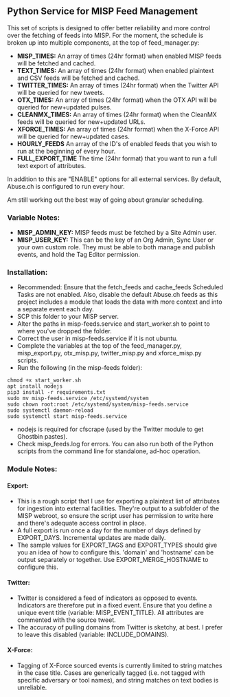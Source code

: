 ## Python Service for MISP Feed Management
This set of scripts is designed to offer better reliability and more control over the fetching of feeds into MISP. For the moment, the schedule is broken up into multiple components, at the top of feed_manager.py:
- **MISP_TIMES:** An array of times (24hr format) when enabled MISP feeds will be fetched and cached.  
- **TEXT_TIMES:** An array of times (24hr format) when enabled plaintext and CSV feeds will be fetched and cached.  
- **TWITTER_TIMES:** An array of times (24hr format) when the Twitter API will be queried for new tweets.  
- **OTX_TIMES:** An array of times (24hr format) when the OTX API will be queried for new+updated pulses.  
- **CLEANMX_TIMES:** An array of times (24hr format) when the CleanMX feeds will be queried for new+updated URLs.  
- **XFORCE_TIMES:** An array of times (24hr format) when the X-Force API will be queried for new+updated cases.  
- **HOURLY_FEEDS** An array of the ID's of enabled feeds that you wish to run at the beginning of every hour.  
- **FULL_EXPORT_TIME** The time (24hr format) that you want to run a full text export of attributes.  

In addition to this are "ENABLE" options for all external services. By default, Abuse.ch is configured to run every hour.

Am still working out the best way of going about granular scheduling.

### Variable Notes:
- **MISP_ADMIN_KEY:** MISP feeds must be fetched by a Site Admin user.  
- **MISP_USER_KEY:** This can be the key of an Org Admin, Sync User or your own custom role. They must be able to both manage and publish events, and hold the Tag Editor permission.  

### Installation:
- Recommended: Ensure that the fetch_feeds and cache_feeds Scheduled Tasks are not enabled.   Also, disable the default Abuse.ch feeds as this project includes a module that loads the data with more context and into a separate event each day.
- SCP this folder to your MISP server.  
- Alter the paths in misp-feeds.service and start_worker.sh to point to where you've dropped the folder.  
- Correct the user in misp-feeds.service if it is not ubuntu.  
- Complete the variables at the top of the feed_manager.py, misp_export.py, otx_misp.py, twitter_misp.py and xforce_misp.py scripts.  
- Run the following (in the misp-feeds folder):  
```
chmod +x start_worker.sh
apt install nodejs
pip3 install -r requirements.txt
sudo mv misp-feeds.service /etc/systemd/system
sudo chown root:root /etc/systemd/system/misp-feeds.service
sudo systemctl daemon-reload
sudo systemctl start misp-feeds.service
```
- nodejs is required for cfscrape (used by the Twitter module to get Ghostbin pastes).  
- Check misp_feeds.log for errors. You can also run both of the Python scripts from the command line for standalone, ad-hoc operation.  

### Module Notes:
#### Export:
- This is a rough script that I use for exporting a plaintext list of attributes for ingestion into external facilities. They're output to a subfolder of the MISP webroot, so ensure the script user has permission to write here and there's adequate access control in place.  
- A full export is run once a day for the number of days defined by EXPORT_DAYS. Incremental updates are made daily.  
- The sample values for EXPORT_TAGS and EXPORT_TYPES should give you an idea of how to configure this. 'domain' and 'hostname' can be output separately or together. Use EXPORT_MERGE_HOSTNAME to configure this.  

#### Twitter:
- Twitter is considered a feed of indicators as opposed to events. Indicators are therefore put in a fixed event. Ensure that you define a unique event title (variable: MISP_EVENT_TITLE). All attributes are commented with the source tweet.  
- The accuracy of pulling domains from Twitter is sketchy, at best. I prefer to leave this disabled (variable: INCLUDE_DOMAINS).  

#### X-Force:
- Tagging of X-Force sourced events is currently limited to string matches in the case title. Cases are generically tagged (i.e. not tagged with specific adversary or tool names), and string matches on text bodies is unreliable.  
